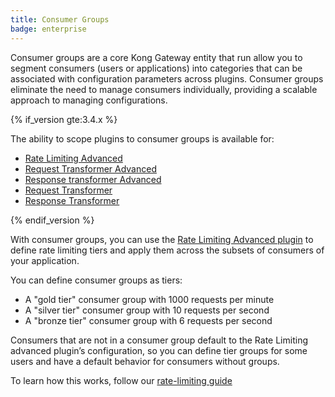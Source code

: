 ```yaml
---
title: Consumer Groups
badge: enterprise
---
```


Consumer groups are a core Kong Gateway entity that run allow you to segment consumers (users or applications) into categories that can be associated with configuration parameters across plugins. 
Consumer groups eliminate the need to manage consumers individually, providing a scalable approach to managing configurations. 

{% if_version gte:3.4.x %}

The ability to scope plugins to consumer groups is available for: 

* [Rate Limiting Advanced](/hub/kong-inc/rate-limiting-advanced/)
* [Request Transformer Advanced](/hub/kong-inc/request-transformer-advanced/)
* [Response transformer Advanced](/hub/kong-inc/request-transformer-advanced/)
* [Request Transformer](/hub/kong-inc/request-transformer)
* [Response Transformer](/hub/kong-inc/response-transformer)

{% endif_version %}

With consumer groups, you can use the [Rate Limiting Advanced plugin](/hub/kong-inc/rate-limiting-advanced/) to define rate limiting tiers and apply them across the subsets of consumers of your application. 

You can define consumer groups as tiers: 

* A "gold tier" consumer group with 1000 requests per minute
* A "silver tier" consumer group with 10 requests per second
* A "bronze tier" consumer group with 6 requests per second

Consumers that are not in a consumer group default to the Rate Limiting advanced
plugin’s configuration, so you can define tier groups for some users and
have a default behavior for consumers without groups.

To learn how this works, follow our [rate-limiting guide](hub/kong-inc/rate-limiting-advanced/how-to/)